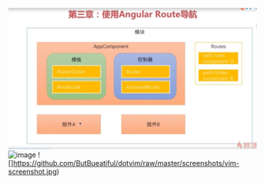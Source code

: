 
![image](https://github.com/bichonghai/angular-learning/blob/master/route/%E7%AC%AC%E4%B8%89%E7%AB%A0%E4%BD%BF%E7%94%A8Angular%20Route%E5%AF%BC%E8%88%AA%E3%80%90%E8%B7%AF%E7%94%B1%E7%9A%84%E6%95%B4%E4%BD%93%E4%BD%8D%E7%BD%AE%E3%80%91.jpg)
![image](https://github.com/ButBueatiful/dotvim/raw/master/screenshots/vim-screenshot.jpg)
![]https://github.com/ButBueatiful/dotvim/raw/master/screenshots/vim-screenshot.jpg)
